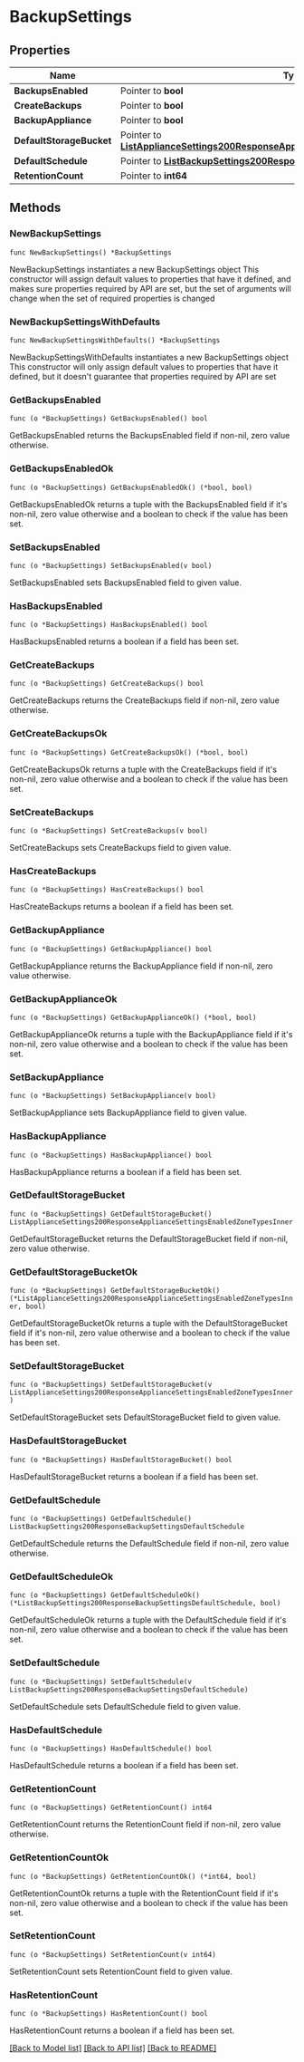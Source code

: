 # BackupSettings

## Properties

Name | Type | Description | Notes
------------ | ------------- | ------------- | -------------
**BackupsEnabled** | Pointer to **bool** |  | [optional] 
**CreateBackups** | Pointer to **bool** |  | [optional] 
**BackupAppliance** | Pointer to **bool** |  | [optional] 
**DefaultStorageBucket** | Pointer to [**ListApplianceSettings200ResponseApplianceSettingsEnabledZoneTypesInner**](ListApplianceSettings200ResponseApplianceSettingsEnabledZoneTypesInner.md) |  | [optional] 
**DefaultSchedule** | Pointer to [**ListBackupSettings200ResponseBackupSettingsDefaultSchedule**](ListBackupSettings200ResponseBackupSettingsDefaultSchedule.md) |  | [optional] 
**RetentionCount** | Pointer to **int64** |  | [optional] 

## Methods

### NewBackupSettings

`func NewBackupSettings() *BackupSettings`

NewBackupSettings instantiates a new BackupSettings object
This constructor will assign default values to properties that have it defined,
and makes sure properties required by API are set, but the set of arguments
will change when the set of required properties is changed

### NewBackupSettingsWithDefaults

`func NewBackupSettingsWithDefaults() *BackupSettings`

NewBackupSettingsWithDefaults instantiates a new BackupSettings object
This constructor will only assign default values to properties that have it defined,
but it doesn't guarantee that properties required by API are set

### GetBackupsEnabled

`func (o *BackupSettings) GetBackupsEnabled() bool`

GetBackupsEnabled returns the BackupsEnabled field if non-nil, zero value otherwise.

### GetBackupsEnabledOk

`func (o *BackupSettings) GetBackupsEnabledOk() (*bool, bool)`

GetBackupsEnabledOk returns a tuple with the BackupsEnabled field if it's non-nil, zero value otherwise
and a boolean to check if the value has been set.

### SetBackupsEnabled

`func (o *BackupSettings) SetBackupsEnabled(v bool)`

SetBackupsEnabled sets BackupsEnabled field to given value.

### HasBackupsEnabled

`func (o *BackupSettings) HasBackupsEnabled() bool`

HasBackupsEnabled returns a boolean if a field has been set.

### GetCreateBackups

`func (o *BackupSettings) GetCreateBackups() bool`

GetCreateBackups returns the CreateBackups field if non-nil, zero value otherwise.

### GetCreateBackupsOk

`func (o *BackupSettings) GetCreateBackupsOk() (*bool, bool)`

GetCreateBackupsOk returns a tuple with the CreateBackups field if it's non-nil, zero value otherwise
and a boolean to check if the value has been set.

### SetCreateBackups

`func (o *BackupSettings) SetCreateBackups(v bool)`

SetCreateBackups sets CreateBackups field to given value.

### HasCreateBackups

`func (o *BackupSettings) HasCreateBackups() bool`

HasCreateBackups returns a boolean if a field has been set.

### GetBackupAppliance

`func (o *BackupSettings) GetBackupAppliance() bool`

GetBackupAppliance returns the BackupAppliance field if non-nil, zero value otherwise.

### GetBackupApplianceOk

`func (o *BackupSettings) GetBackupApplianceOk() (*bool, bool)`

GetBackupApplianceOk returns a tuple with the BackupAppliance field if it's non-nil, zero value otherwise
and a boolean to check if the value has been set.

### SetBackupAppliance

`func (o *BackupSettings) SetBackupAppliance(v bool)`

SetBackupAppliance sets BackupAppliance field to given value.

### HasBackupAppliance

`func (o *BackupSettings) HasBackupAppliance() bool`

HasBackupAppliance returns a boolean if a field has been set.

### GetDefaultStorageBucket

`func (o *BackupSettings) GetDefaultStorageBucket() ListApplianceSettings200ResponseApplianceSettingsEnabledZoneTypesInner`

GetDefaultStorageBucket returns the DefaultStorageBucket field if non-nil, zero value otherwise.

### GetDefaultStorageBucketOk

`func (o *BackupSettings) GetDefaultStorageBucketOk() (*ListApplianceSettings200ResponseApplianceSettingsEnabledZoneTypesInner, bool)`

GetDefaultStorageBucketOk returns a tuple with the DefaultStorageBucket field if it's non-nil, zero value otherwise
and a boolean to check if the value has been set.

### SetDefaultStorageBucket

`func (o *BackupSettings) SetDefaultStorageBucket(v ListApplianceSettings200ResponseApplianceSettingsEnabledZoneTypesInner)`

SetDefaultStorageBucket sets DefaultStorageBucket field to given value.

### HasDefaultStorageBucket

`func (o *BackupSettings) HasDefaultStorageBucket() bool`

HasDefaultStorageBucket returns a boolean if a field has been set.

### GetDefaultSchedule

`func (o *BackupSettings) GetDefaultSchedule() ListBackupSettings200ResponseBackupSettingsDefaultSchedule`

GetDefaultSchedule returns the DefaultSchedule field if non-nil, zero value otherwise.

### GetDefaultScheduleOk

`func (o *BackupSettings) GetDefaultScheduleOk() (*ListBackupSettings200ResponseBackupSettingsDefaultSchedule, bool)`

GetDefaultScheduleOk returns a tuple with the DefaultSchedule field if it's non-nil, zero value otherwise
and a boolean to check if the value has been set.

### SetDefaultSchedule

`func (o *BackupSettings) SetDefaultSchedule(v ListBackupSettings200ResponseBackupSettingsDefaultSchedule)`

SetDefaultSchedule sets DefaultSchedule field to given value.

### HasDefaultSchedule

`func (o *BackupSettings) HasDefaultSchedule() bool`

HasDefaultSchedule returns a boolean if a field has been set.

### GetRetentionCount

`func (o *BackupSettings) GetRetentionCount() int64`

GetRetentionCount returns the RetentionCount field if non-nil, zero value otherwise.

### GetRetentionCountOk

`func (o *BackupSettings) GetRetentionCountOk() (*int64, bool)`

GetRetentionCountOk returns a tuple with the RetentionCount field if it's non-nil, zero value otherwise
and a boolean to check if the value has been set.

### SetRetentionCount

`func (o *BackupSettings) SetRetentionCount(v int64)`

SetRetentionCount sets RetentionCount field to given value.

### HasRetentionCount

`func (o *BackupSettings) HasRetentionCount() bool`

HasRetentionCount returns a boolean if a field has been set.


[[Back to Model list]](../README.md#documentation-for-models) [[Back to API list]](../README.md#documentation-for-api-endpoints) [[Back to README]](../README.md)


